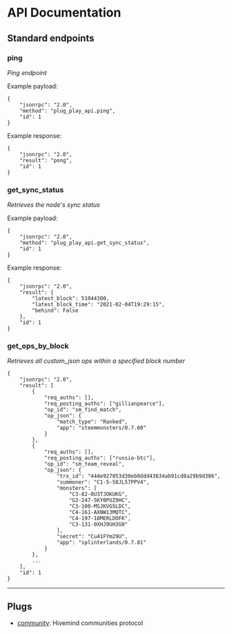 # API Documentation

## Standard endpoints

### ping

*Ping endpoint*

Example payload:

```
{
    "jsonrpc": "2.0",
    "method": "plug_play_api.ping",
    "id": 1
}
```

Example response:

```
{
    "jsonrpc": "2.0",
    "result": "pong",
    "id": 1
}
```

### get_sync_status

*Retrieves the node's sync status*

Example payload:

```
{
    "jsonrpc": "2.0",
    "method": "plug_play_api.get_sync_status",
    "id": 1
}
```

Example response:

```
{
    "jsonrpc": "2.0",
    "result": {
        "latest_block": 51044300,
        "latest_block_time": "2021-02-04T19:29:15",
        "behind": False
    },
    "id": 1
}
```

### get_ops_by_block

*Retrieves all custom_json ops within a specified block number*

```
{
    "jsonrpc": "2.0",
    "result": [
        {
            "req_auths": [],
            "req_posting_auths": ["gillianpearce"],
            "op_id": "sm_find_match",
            "op_json": {
                "match_type": "Ranked",
                "app": "steemmonsters/0.7.60"
            }
        }, 
        {
            "req_auths": [],
            "req_posting_auths": ["russia-btc"],
            "op_id": "sm_team_reveal",
            "op_json": {
                "trx_id": "444e927053d30eb0ddd43634ab91cd8a29b9d386",
                "summoner": "C1-5-58JL57PPV4",
                "monsters": [
                    "C3-82-0U3TJOKUKG",
                    "G3-247-SKY0PUZ9HC",
                    "C3-100-MSJKVG5LDC",
                    "C4-161-AXNW13MQTC",
                    "C4-197-18MERLDOFK",
                    "C3-131-0XHJ9UH3G0"
                ],
                "secret": "Cu41FYm29U",
                "app": "splinterlands/0.7.81"
            }
        },
        ...
    ],
    "id": 1
}
```

---

## Plugs

- [community](docs/plugs/community.md): Hivemind communities protocol
